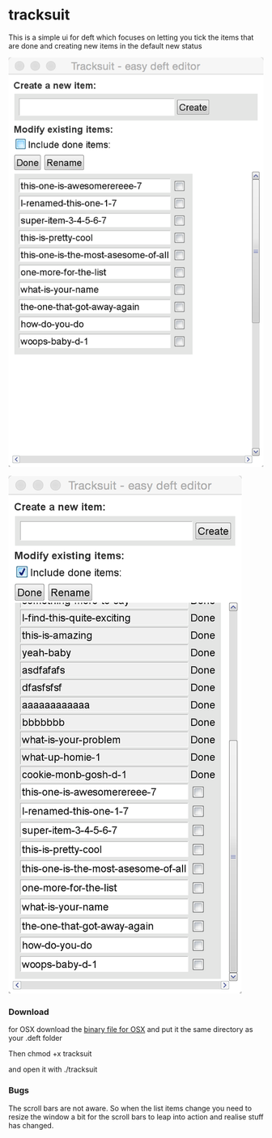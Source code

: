 # tracksuit

This is a simple ui for deft which focuses on letting you tick the items that are done and creating new items in the default new status

![image](https://raw.githubusercontent.com/kingsleyh/tracksuit/master/.README/deft_ui_1.png)

![image](https://raw.githubusercontent.com/kingsleyh/tracksuit/master/.README/deft_ui_2.png)

### Download

for OSX download the [binary file for OSX](https://github.com/kingsleyh/tracksuit/raw/master/bin/tracksuit) and put it the same directory as your .deft folder

Then chmod +x tracksuit

and open it with ./tracksuit

### Bugs

The scroll bars are not aware. So when the list items change you need to resize the window a bit for the scroll bars to leap into action and realise stuff has changed.
